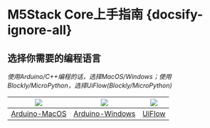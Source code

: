 # M5Stack Core上手指南 {docsify-ignore-all}

## 选择你需要的编程语言

*使用Arduino/C++编程的话，选择MacOS/Windows；使用Blockly/MicroPython，选择UiFlow(Blockly/MicroPython)*

<img src="assets/img/macos-logo.png"> | <img src="assets/img/windows-logo.png"> | <img src="assets/img/getting_started_pics/blockly_and_micropython.png">
---|---|---
[Arduino-MacOS](zh_CN/quick_start/m5core/m5stack_core_get_started_Arduino_MacOS) | [Arduino-Windows](zh_CN/quick_start/m5core/m5stack_core_get_started_Arduino_Windows) | [UiFlow](zh_CN/quick_start/m5core/m5stack_core_get_started_MicroPython)